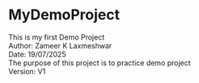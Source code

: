 # MyDemoProject
This is my first Demo Project
<br> 
Author: Zameer K Laxmeshwar
<br> 
Date: 19/07/2025
<br> 
The purpose of this project is to practice demo project
<br>
Version: V1
